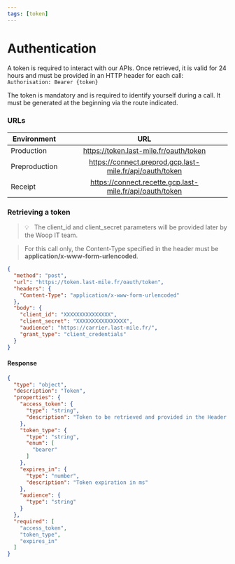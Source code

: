 ```yaml
---
tags: [token]
---
```


# Authentication

A token is required to interact with our APIs. Once retrieved, it is valid for 24 hours and must be provided in an HTTP header for each call: `Authorisation: Bearer {token}`

The token is mandatory and is required to identify yourself during a call. It must be generated at the beginning via the route indicated.

### URLs

| Environment |      URL     |
| ------------- | :-----------: |
| Production    | <https://token.last-mile.fr/oauth/token> |
| Preproduction | <https://connect.preprod.gcp.last-mile.fr/api/oauth/token> |
| Receipt       | <https://connect.recette.gcp.last-mile.fr/api/oauth/token> |

### Retrieving a token
<!-- theme: info -->

> 💡   &nbsp; The client_id and client_secret parameters will be provided later by the Woop IT team.


<!-- theme: danger -->

>   For this call only, the Content-Type specified in the header must be **application/x-www-form-urlencoded**.

```json http
{
  "method": "post",
  "url": "https://token.last-mile.fr/oauth/token",
  "headers": {
    "Content-Type": "application/x-www-form-urlencoded"
  },
  "body": {
    "client_id": "XXXXXXXXXXXXXXX",
    "client_secret": "XXXXXXXXXXXXXXXX",
    "audience": "https://carrier.last-mile.fr/",
    "grant_type": "client_credentials"
  }
}
```

#### Response
```json json_schema
{
  "type": "object",
  "description": "Token",
  "properties": {
    "access_token": {
      "type": "string",
      "description": "Token to be retrieved and provided in the Header Authorisation"
    },
    "token_type": {
      "type": "string",
      "enum": [
        "bearer"
      ]
    },
    "expires_in": {
      "type": "number",
      "description": "Token expiration in ms"
    },
    "audience": {
      "type": "string"
    }
  },
  "required": [
    "access_token",
    "token_type",
    "expires_in"
  ]
}
```